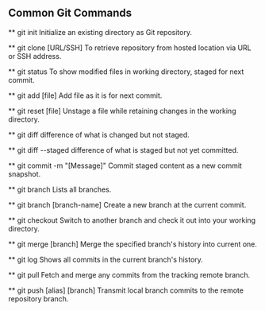 ## Common Git Commands

** git init
Initialize an existing directory as Git repository.

** git clone [URL/SSH]
To retrieve repository from hosted location via 
URL or SSH address. 

** git status
To show modified files in working directory,
staged for next commit. 

** git add [file]
Add file as it is for next commit.

** git reset [file]
Unstage a file while retaining changes in the 
working directory.

** git diff
difference of what is changed but not staged.

** git diff --staged
difference of what is staged but not yet committed.

** git commit -m "[Message]"
Commit staged content as a new commit snapshot.

** git branch
Lists all branches.

** git branch [branch-name]
Create a new branch at the current commit. 

** git checkout
Switch to another branch and check it out into your
working directory.

** git merge [branch]
Merge the specified branch's history into current one. 

** git log
Shows all commits in the current branch's history.

** git pull
Fetch and merge any commits from the tracking remote branch.

** git push [alias] [branch]
Transmit local branch commits to the remote repository branch. 

